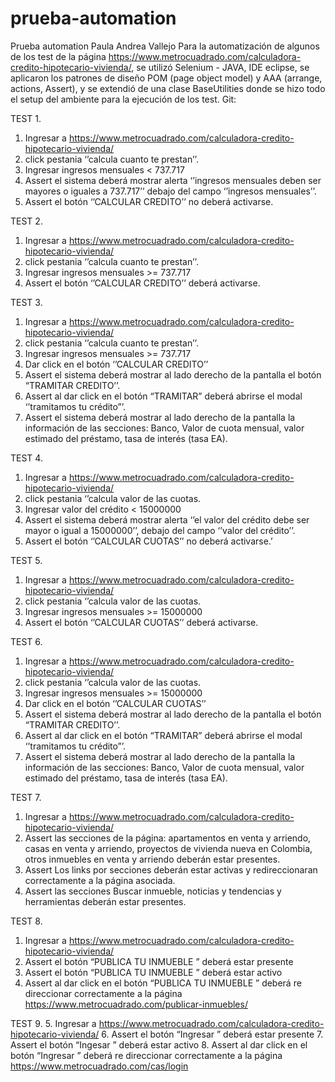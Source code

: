 # prueba-automation
Prueba automation Paula Andrea Vallejo
Para la automatización de algunos de  los test de la página https://www.metrocuadrado.com/calculadora-credito-hipotecario-vivienda/, se utilizó Selenium - JAVA,  IDE eclipse,  se aplicaron los patrones de diseño POM (page object model) y AAA (arrange, actions, Assert), y se extendió de una clase BaseUtilities donde se hizo todo el setup del ambiente para la ejecución de los test.
Git:  

TEST 1.  
1.	Ingresar a  https://www.metrocuadrado.com/calculadora-credito-hipotecario-vivienda/ 
2.	click pestania ‘’calcula cuanto te prestan’’.
3.	Ingresar ingresos mensuales  < 737.717
4.	Assert el sistema deberá mostrar alerta ‘’ingresos mensuales deben ser mayores o iguales  a  737.717’’ debajo del  campo ‘’ingresos mensuales’’.
5.	Assert  el botón ‘’CALCULAR CREDITO’’ no deberá  activarse.

TEST 2. 
1.	Ingresar a  https://www.metrocuadrado.com/calculadora-credito-hipotecario-vivienda/ 
2.	click pestania ‘’calcula cuanto te prestan’’.
3.	Ingresar ingresos mensuales  >= 737.717
4.	Assert  el botón ‘’CALCULAR CREDITO’’ deberá  activarse.

TEST 3. 
1.	Ingresar a  https://www.metrocuadrado.com/calculadora-credito-hipotecario-vivienda/ 
1.	click pestania ‘’calcula cuanto te prestan’’.
2.	Ingresar ingresos mensuales  >= 737.717
3.	Dar click en el botón ‘’CALCULAR CREDITO’’ 
4.	Assert el sistema deberá mostrar al lado derecho de  la pantalla el botón “TRAMITAR CREDITO’’. 
5.	Assert al dar click en el botón “TRAMITAR” deberá abrirse el modal ‘’tramitamos tu crédito”’. 
6.	Assert el sistema deberá mostrar al lado derecho de  la pantalla la información de las secciones: Banco, Valor de cuota mensual, valor estimado del préstamo, tasa de interés (tasa EA).


TEST 4. 
1.	Ingresar a  https://www.metrocuadrado.com/calculadora-credito-hipotecario-vivienda/ 
2.	click pestania ‘’calcula valor de las cuotas.
3.	Ingresar  valor del crédito  < 15000000
4.	Assert el sistema deberá mostrar alerta ‘’el valor del crédito debe ser  mayor o igual a  15000000’’, debajo del  campo ‘’valor del crédito’’. 
5.	Assert  el botón ‘’CALCULAR CUOTAS’’ no deberá  activarse.’


TEST 5. 
1.	Ingresar a  https://www.metrocuadrado.com/calculadora-credito-hipotecario-vivienda/ 
2.	click pestania ‘’calcula valor de las cuotas.
3.	Ingresar ingresos mensuales  >= 15000000
4.	Assert  el botón ‘’CALCULAR CUOTAS’’ deberá  activarse.


TEST 6. 
1.	Ingresar a  https://www.metrocuadrado.com/calculadora-credito-hipotecario-vivienda/ 
2.	click pestania ‘’calcula valor de las cuotas.
3.	Ingresar ingresos mensuales  >= 15000000
4.	Dar click en el botón ‘’CALCULAR CUOTAS’’ 
5.	Assert el sistema deberá mostrar al lado derecho de  la pantalla el botón “TRAMITAR CREDITO’’. 
6.	Assert al dar click en el botón “TRAMITAR” deberá abrirse el modal ‘’tramitamos tu crédito”’. 
7.	Assert el sistema deberá mostrar al lado derecho de  la pantalla la información de las secciones: Banco, Valor de cuota mensual, valor estimado del préstamo, tasa de interés (tasa EA).

TEST 7. 
1.	Ingresar a  https://www.metrocuadrado.com/calculadora-credito-hipotecario-vivienda/ 
2.	Assert las secciones de la página: apartamentos en venta y arriendo, casas en venta y arriendo, proyectos de vivienda nueva en Colombia, otros inmuebles en venta y arriendo deberán estar presentes. 
3.	Assert Los links por secciones deberán estar activas y redireccionaran correctamente a la página asociada.
4.	Assert las secciones Buscar inmueble, noticias y  tendencias y herramientas deberán estar presentes. 

TEST 8. 
1.	Ingresar a  https://www.metrocuadrado.com/calculadora-credito-hipotecario-vivienda/
2.	Assert el botón  “PUBLICA TU INMUEBLE ” deberá estar presente 
3.	Assert el botón  “PUBLICA TU INMUEBLE ” deberá estar activo 
4.	Assert al dar click en el botón  “PUBLICA TU INMUEBLE ” deberá re direccionar correctamente a la página https://www.metrocuadrado.com/publicar-inmuebles/

TEST 9. 
5.	Ingresar a  https://www.metrocuadrado.com/calculadora-credito-hipotecario-vivienda/
6.	Assert el botón  “Ingresar ” deberá estar presente 
7.	Assert el botón  “Ingesar ” deberá estar activo 
8.	Assert al dar click en el botón  “Ingresar ” deberá re direccionar correctamente a la página https://www.metrocuadrado.com/cas/login
